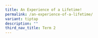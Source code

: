 ```yaml
---
title: An Experience of a Lifetime!
permalink: /an-experience-of-a-lifetime/
variant: tiptap
description: ""
third_nav_title: Term 2
---
```

